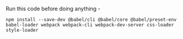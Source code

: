Run this code before doing anything -

<code>npm install --save-dev @babel/cli @babel/core @babel/preset-env babel-loader webpack webpack-cli webpack-dev-server css-loader style-loader</code>

